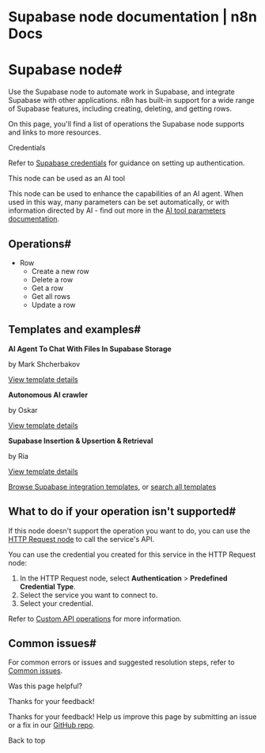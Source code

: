 # Supabase node documentation | n8n Docs

[ ](https://github.com/n8n-io/n8n-docs/edit/main/docs/integrations/builtin/app-nodes/n8n-nodes-base.supabase/index.md "Edit this page")

# Supabase node#

Use the Supabase node to automate work in Supabase, and integrate Supabase with other applications. n8n has built-in support for a wide range of Supabase features, including creating, deleting, and getting rows. 

On this page, you'll find a list of operations the Supabase node supports and links to more resources.

Credentials

Refer to [Supabase credentials](../../credentials/supabase/) for guidance on setting up authentication. 

This node can be used as an AI tool

This node can be used to enhance the capabilities of an AI agent. When used in this way, many parameters can be set automatically, or with information directed by AI - find out more in the [AI tool parameters documentation](../../../../advanced-ai/examples/using-the-fromai-function/).

## Operations#

  * Row
    * Create a new row
    * Delete a row
    * Get a row
    * Get all rows
    * Update a row

## Templates and examples#

**AI Agent To Chat With Files In Supabase Storage**

by Mark Shcherbakov

[View template details](https://n8n.io/workflows/2621-ai-agent-to-chat-with-files-in-supabase-storage/)

**Autonomous AI crawler**

by Oskar

[View template details](https://n8n.io/workflows/2315-autonomous-ai-crawler/)

**Supabase Insertion & Upsertion & Retrieval**

by Ria

[View template details](https://n8n.io/workflows/2395-supabase-insertion-and-upsertion-and-retrieval/)

[Browse Supabase integration templates](https://n8n.io/integrations/supabase/), or [search all templates](https://n8n.io/workflows/)

## What to do if your operation isn't supported#

If this node doesn't support the operation you want to do, you can use the [HTTP Request node](../../core-nodes/n8n-nodes-base.httprequest/) to call the service's API.

You can use the credential you created for this service in the HTTP Request node: 

  1. In the HTTP Request node, select **Authentication** > **Predefined Credential Type**.
  2. Select the service you want to connect to.
  3. Select your credential.

Refer to [Custom API operations](../../../custom-operations/) for more information.

## Common issues#

For common errors or issues and suggested resolution steps, refer to [Common issues](common-issues/).

Was this page helpful? 

Thanks for your feedback! 

Thanks for your feedback! Help us improve this page by submitting an issue or a fix in our [GitHub repo](https://github.com/n8n-io/n8n-docs). 

Back to top